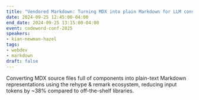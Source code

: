 ```yaml
---
title: "Vendored Markdown: Turning MDX into plain Markdown for LLM consumption"
date: 2024-09-25 12:45:00-04:00
end_date: 2024-09-25 13:15:00-04:00
event: codeword-conf-2025
speakers:
- kian-newman-hazel
tags:
- webdev
- markdown
draft: false
---
```


Converting MDX source files full of components into plain-text Markdown representations using the rehype & remark ecosystem, reducing input tokens by ~38% compared to off-the-shelf libraries.
